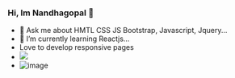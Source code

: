 ### Hi, Im Nandhagopal 👋
- 💬 Ask me about HMTL CSS JS Bootstrap, Javascript, Jquery...
- 🌱 I’m currently learning Reactjs...
- Love to develop responsive pages
- ![](https://komarev.com/ghpvc/?username=nandha-techie&color=brightgreen)
- ![image](https://user-images.githubusercontent.com/19306379/202677939-9c4dd3d6-8beb-43bd-8f0b-eb8897a798ad.png)


<!--
**nandha-techie/nandha-techie** is a ✨ _special_ ✨ repository because its `README.md` (this file) appears on your GitHub profile.

Here are some ideas to get you started:

- 🔭 I’m currently working on ...
 🌱 I’m currently learning Reactjs...
- 👯 I’m looking to collaborate on ...
- 🤔 I’m looking for help with ...
 💬 Ask me about HMTL CSS JS BS...
- 📫 How to reach me: ...
- 😄 Pronouns: ...
- ⚡ Fun fact: ...
-->
